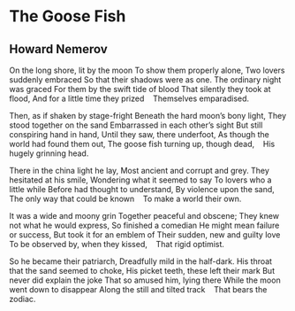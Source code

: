 # The Goose Fish
## Howard Nemerov
On the long shore, lit by the moon
To show them properly alone,
Two lovers suddenly embraced
So that their shadows were as one.
The ordinary night was graced
For them by the swift tide of blood
That silently they took at flood,
And for a little time they prized
   Themselves emparadised.

Then, as if shaken by stage-fright
Beneath the hard moon’s bony light,
They stood together on the sand
Embarrassed in each other’s sight
But still conspiring hand in hand,
Until they saw, there underfoot,
As though the world had found them out,
The goose fish turning up, though dead,
   His hugely grinning head.

There in the china light he lay,
Most ancient and corrupt and grey.
They hesitated at his smile,
Wondering what it seemed to say
To lovers who a little while
Before had thought to understand,
By violence upon the sand,
The only way that could be known
   To make a world their own.

It was a wide and moony grin
Together peaceful and obscene;
They knew not what he would express,
So finished a comedian
He might mean failure or success,
But took it for an emblem of
Their sudden, new and guilty love
To be observed by, when they kissed,
   That rigid optimist.

So he became their patriarch,
Dreadfully mild in the half-dark.
His throat that the sand seemed to choke,
His picket teeth, these left their mark
But never did explain the joke
That so amused him, lying there
While the moon went down to disappear
Along the still and tilted track
   That bears the zodiac.